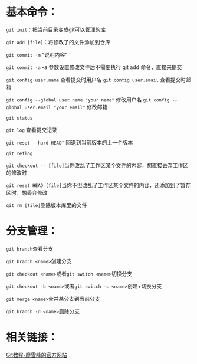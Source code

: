 # 基本命令：
`git init`：把当前目录变成git可以管理的库

`git add [file]`：将修改了的文件添加到仓库

`git commit -m` "说明内容"

`git commit -a` -a 参数设置修改文件后不需要执行 git add 命令，直接来提交

`git config user.name` 查看提交时用户名
`git config user.email` 查看提交时邮箱

`git config --global user.name "your name"` 修改用户名
`git config --global user.email "your email"` 修改邮箱


`git status`

`git log` 查看提交记录

`git reset --hard HEAD^` 回退到当前版本的上一个版本

`git reflog`

`git checkout -- [file]`当你改乱了工作区某个文件的内容，想直接丢弃工作区的修改时

`git reset HEAD [file]`当你不但改乱了工作区某个文件的内容，还添加到了暂存区时，想丢弃修改

`git rm [file]`删除版本库里的文件

# 分支管理：
`git branch`查看分支

`git branch <name>`创建分支

`git checkout <name>`或者`git switch <name>`切换分支

`git checkout -b <name>`或者`git switch -c <name>`创建+切换分支

`git merge <name>`合并某分支到当前分支

`git branch -d <name>`删除分支

# 相关链接：
[Git教程-廖雪峰的官方网站](https://www.liaoxuefeng.com/wiki/896043488029600)